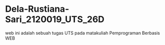 # Dela-Rustiana-Sari_2120019_UTS_26D
web ini adalah sebuah tugas UTS pada matakuliah Pemprograman Berbasis WEB
